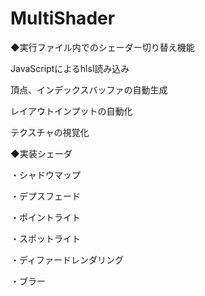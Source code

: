 # MultiShader

◆実行ファイル内でのシェーダー切り替え機能

JavaScriptによるhlsl読み込み

頂点、インデックスバッファの自動生成

レイアウトインプットの自動化

テクスチャの視覚化


◆実装シェーダ

・シャドウマップ

・デプスフェード

・ポイントライト

・スポットライト

・ディファードレンダリング

・ブラー
